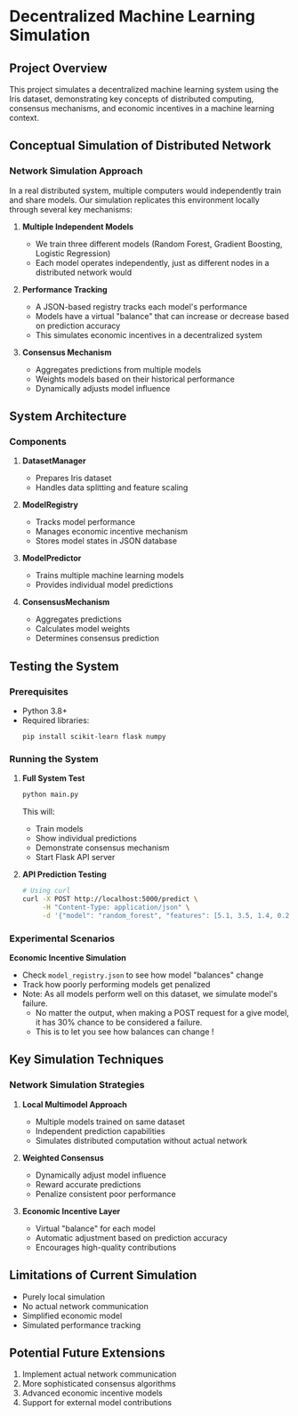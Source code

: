 # Decentralized Machine Learning Simulation

## Project Overview

This project simulates a decentralized machine learning system using the Iris dataset, demonstrating key concepts of distributed computing, consensus mechanisms, and economic incentives in a machine learning context.

## Conceptual Simulation of Distributed Network

### Network Simulation Approach

In a real distributed system, multiple computers would independently train and share models. Our simulation replicates this environment locally through several key mechanisms:

1. **Multiple Independent Models**
   - We train three different models (Random Forest, Gradient Boosting, Logistic Regression)
   - Each model operates independently, just as different nodes in a distributed network would

2. **Performance Tracking**
   - A JSON-based registry tracks each model's performance
   - Models have a virtual "balance" that can increase or decrease based on prediction accuracy
   - This simulates economic incentives in a decentralized system

3. **Consensus Mechanism**
   - Aggregates predictions from multiple models
   - Weights models based on their historical performance
   - Dynamically adjusts model influence

## System Architecture

### Components

1. **DatasetManager**
   - Prepares Iris dataset
   - Handles data splitting and feature scaling

2. **ModelRegistry**
   - Tracks model performance
   - Manages economic incentive mechanism
   - Stores model states in JSON database

3. **ModelPredictor**
   - Trains multiple machine learning models
   - Provides individual model predictions

4. **ConsensusMechanism**
   - Aggregates predictions
   - Calculates model weights
   - Determines consensus prediction

## Testing the System

### Prerequisites
- Python 3.8+
- Required libraries:
  ```
  pip install scikit-learn flask numpy
  ```

### Running the System

1. **Full System Test**
   ```bash
   python main.py
   ```
   This will:
   - Train models
   - Show individual predictions
   - Demonstrate consensus mechanism
   - Start Flask API server

2. **API Prediction Testing**
   ```bash
   # Using curl
   curl -X POST http://localhost:5000/predict \
        -H "Content-Type: application/json" \
        -d '{"model": "random_forest", "features": [5.1, 3.5, 1.4, 0.2]}'
   ```

### Experimental Scenarios

**Economic Incentive Simulation**
   - Check `model_registry.json` to see how model "balances" change
   - Track how poorly performing models get penalized
   - Note: As all models perform well on this dataset, we simulate model's failure.
      - No matter the output, when making a POST request for a give model, it has 30% chance to be considered a failure.
      - This is to let you see how balances can change !

## Key Simulation Techniques

### Network Simulation Strategies

1. **Local Multimodel Approach**
   - Multiple models trained on same dataset
   - Independent prediction capabilities
   - Simulates distributed computation without actual network

2. **Weighted Consensus**
   - Dynamically adjust model influence
   - Reward accurate predictions
   - Penalize consistent poor performance

3. **Economic Incentive Layer**
   - Virtual "balance" for each model
   - Automatic adjustment based on prediction accuracy
   - Encourages high-quality contributions

## Limitations of Current Simulation

- Purely local simulation
- No actual network communication
- Simplified economic model
- Simulated performance tracking

## Potential Future Extensions

1. Implement actual network communication
2. More sophisticated consensus algorithms
3. Advanced economic incentive models
4. Support for external model contributions
